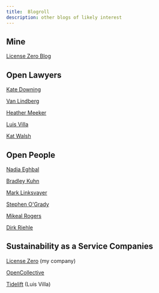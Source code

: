 ```yaml
---
title:  Blogroll
description: other blogs of likely interest
---
```


## Mine

[License Zero Blog](https://blog.licensezero.com)

## Open Lawyers

[Kate Downing](https://katedowninglaw.com/blog/)

[Van Lindberg](https://processmechanics.com/)

[Heather Meeker](https://heathermeeker.com/)

[Luis Villa](https://lu.is/blog/)

[Kat Walsh](http://www.mindspillage.org/)

## Open People

[Nadia Eghbal](https://nadiaeghbal.com/)

[Bradley Kuhn](http://ebb.org/bkuhn/blog/)

[Mark Linksvayer](https://gondwanaland.com/mlog/)

[Stephen O'Grady](https://redmonk.com/sogrady/author/sogrady/)

[Mikeal Rogers](https://medium.com/@mikeal)

[Dirk Riehle](https://dirkriehle.com)

## Sustainability as a Service Companies

[License Zero](https://blog.licensezero.com/) (my company)

[OpenCollective](https://blog.opencollective.com/)

[Tidelift](https://blog.tidelift.com/) (Luis Villa)
